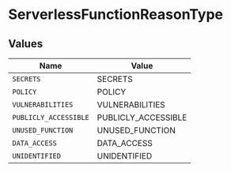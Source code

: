 # ServerlessFunctionReasonType


## Values

| Name                  | Value                 |
| --------------------- | --------------------- |
| `SECRETS`             | SECRETS               |
| `POLICY`              | POLICY                |
| `VULNERABILITIES`     | VULNERABILITIES       |
| `PUBLICLY_ACCESSIBLE` | PUBLICLY_ACCESSIBLE   |
| `UNUSED_FUNCTION`     | UNUSED_FUNCTION       |
| `DATA_ACCESS`         | DATA_ACCESS           |
| `UNIDENTIFIED`        | UNIDENTIFIED          |